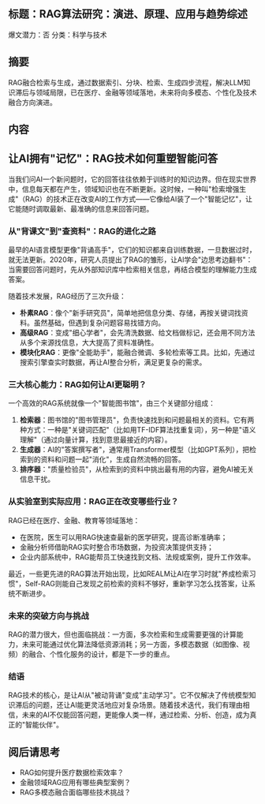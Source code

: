 ## 标题：RAG算法研究：演进、原理、应用与趋势综述
爆文潜力：否
分类：科学与技术

## 摘要
RAG融合检索与生成，通过数据索引、分块、检索、生成四步流程，解决LLM知识滞后与领域局限，已在医疗、金融等领域落地，未来将向多模态、个性化及技术融合方向演进。

## 内容
## 让AI拥有"记忆"：RAG技术如何重塑智能问答  

当我们问AI一个新问题时，它的回答往往依赖于训练时的知识边界。但在现实世界中，信息每天都在产生，领域知识也在不断更新。这时候，一种叫"检索增强生成"（RAG）的技术正在改变AI的工作方式——它像给AI装了一个"智能记忆"，让它能随时调取最新、最准确的信息来回答问题。  

### 从"背课文"到"查资料"：RAG的进化之路  

最早的AI语言模型更像"背诵高手"，它们的知识都来自训练数据，一旦数据过时，就无法更新。2020年，研究人员提出了RAG的雏形，让AI学会"边思考边翻书"：当需要回答问题时，先从外部知识库中检索相关信息，再结合模型的理解能力生成答案。  

随着技术发展，RAG经历了三次升级：  
- **朴素RAG**：像个"新手研究员"，简单地把信息分类、存储，再按关键词找资料。虽然基础，但遇到复杂问题容易找错方向。  
- **高级RAG**：变成"细心学者"，会先清洗数据、给文档做标记，还会用不同方法从多个来源找信息，大大提高了资料准确性。  
- **模块化RAG**：更像"全能助手"，能融合微调、多轮检索等工具。比如，先通过搜索引擎查实时数据，再让AI整合分析，满足更复杂的需求。  

### 三大核心能力：RAG如何让AI更聪明？  

一个高效的RAG系统就像一个"智能图书馆"，由三个关键部分组成：  
1. **检索器**：图书馆的"图书管理员"，负责快速找到和问题最相关的资料。它有两种方式：一种是"关键词匹配"（比如用TF-IDF算法找重复词），另一种是"语义理解"（通过向量计算，找到意思最接近的内容）。  
2. **生成器**：AI的"答案撰写者"，通常用Transformer模型（比如GPT系列），把检索到的资料和问题一起"消化"，生成自然流畅的回答。  
3. **排序器**："质量检验员"，从检索到的资料中挑出最有用的内容，避免AI被无关信息干扰。  

### 从实验室到实际应用：RAG正在改变哪些行业？  

RAG已经在医疗、金融、教育等领域落地：  
- 在医院，医生可以用RAG快速查最新的医学研究，提高诊断准确率；  
- 金融分析师借助RAG实时整合市场数据，为投资决策提供支持；  
- 企业内部系统中，RAG能帮员工快速找到文档、法规或案例，提升工作效率。  

最近，一些更先进的RAG算法开始出现，比如REALM让AI在学习时就"养成检索习惯"，Self-RAG则能自己发现之前检索的资料不够好，重新学习怎么找答案，让系统不断进步。  

### 未来的突破方向与挑战  

RAG的潜力很大，但也面临挑战：一方面，多次检索和生成需要更强的计算能力，未来可能通过优化算法降低资源消耗；另一方面，多模态数据（如图像、视频）的融合、个性化服务的设计，都是下一步的重点。  

### 结语  

RAG技术的核心，是让AI从"被动背诵"变成"主动学习"。它不仅解决了传统模型知识滞后的问题，还让AI能更灵活地应对复杂场景。随着技术迭代，我们有理由相信，未来的AI不仅能回答问题，更能像人类一样，通过检索、分析、创造，成为真正的"智能伙伴"。

## 阅后请思考
- RAG如何提升医疗数据检索效率？
- 金融领域RAG应用有哪些典型案例？
- RAG多模态融合面临哪些技术挑战？